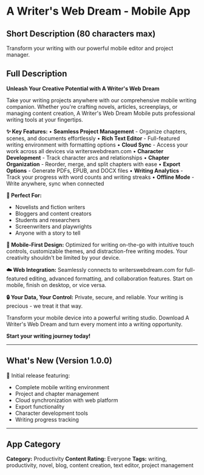 # A Writer's Web Dream - Mobile App

## Short Description (80 characters max)
Transform your writing with our powerful mobile editor and project manager.

## Full Description

**Unleash Your Creative Potential with A Writer's Web Dream**

Take your writing projects anywhere with our comprehensive mobile writing companion. Whether you're crafting novels, articles, screenplays, or managing content creation, A Writer's Web Dream Mobile puts professional writing tools at your fingertips.

**✨ Key Features:**
• **Seamless Project Management** - Organize chapters, scenes, and documents effortlessly
• **Rich Text Editor** - Full-featured writing environment with formatting options
• **Cloud Sync** - Access your work across all devices via writerswebdream.com
• **Character Development** - Track character arcs and relationships
• **Chapter Organization** - Reorder, merge, and split chapters with ease
• **Export Options** - Generate PDFs, EPUB, and DOCX files
• **Writing Analytics** - Track your progress with word counts and writing streaks
• **Offline Mode** - Write anywhere, sync when connected

**🎯 Perfect For:**
- Novelists and fiction writers
- Bloggers and content creators
- Students and researchers
- Screenwriters and playwrights
- Anyone with a story to tell

**📱 Mobile-First Design:**
Optimized for writing on-the-go with intuitive touch controls, customizable themes, and distraction-free writing modes. Your creativity shouldn't be limited by your device.

**☁️ Web Integration:**
Seamlessly connects to writerswebdream.com for full-featured editing, advanced formatting, and collaboration features. Start on mobile, finish on desktop, or vice versa.

**🔒 Your Data, Your Control:**
Private, secure, and reliable. Your writing is precious - we treat it that way.

Transform your mobile device into a powerful writing studio. Download A Writer's Web Dream and turn every moment into a writing opportunity.

**Start your writing journey today!**

---

## What's New (Version 1.0.0)
🎉 Initial release featuring:
- Complete mobile writing environment
- Project and chapter management
- Cloud synchronization with web platform
- Export functionality
- Character development tools
- Writing progress tracking

---

## App Category
**Category:** Productivity
**Content Rating:** Everyone
**Tags:** writing, productivity, novel, blog, content creation, text editor, project management